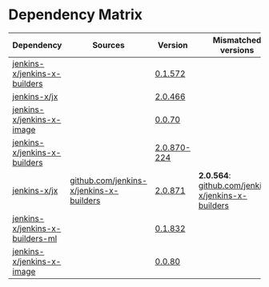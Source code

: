 # Dependency Matrix

Dependency | Sources | Version | Mismatched versions
---------- | ------- | ------- | -------------------
[jenkins-x/jenkins-x-builders](https://github.com/jenkins-x/jenkins-x-builders) |  | [0.1.572]() | 
[jenkins-x/jx](https://github.com/jenkins-x/jx) |  | [2.0.466]() | 
[jenkins-x/jenkins-x-image](https://github.com/jenkins-x/jenkins-x-image) |  | [0.0.70](https://github.com/jenkins-x/jenkins-x-image/releases/tag/0.0.70) | 
[jenkins-x/jenkins-x-builders](https://github.com/jenkins-x/jenkins-x-builders) |  | [2.0.870-224]() | 
[jenkins-x/jx](https://github.com/jenkins-x/jx.git) | [github.com/jenkins-x/jenkins-x-builders](https://github.com/jenkins-x/jenkins-x-builders) | [2.0.871](https://github.com/jenkins-x/jx/releases/tag/v2.0.871) | **2.0.564**: [github.com/jenkins-x/jenkins-x-builders](https://github.com/jenkins-x/jenkins-x-builders)
[jenkins-x/jenkins-x-builders-ml](https://github.com/jenkins-x/jenkins-x-builders-ml) |  | [0.1.832]() | 
[jenkins-x/jenkins-x-image](https://github.com/jenkins-x/jenkins-x-image.git) |  | [0.0.80](https://github.com/jenkins-x/jenkins-x-image/releases/tag/v0.0.80) | 
